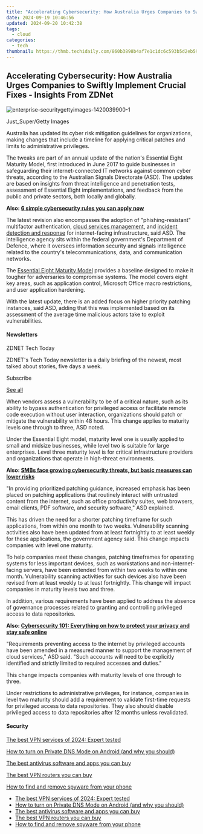 ```yaml
---
title: "Accelerating Cybersecurity: How Australia Urges Companies to Swiftly Implement Crucial Fixes - Insights From ZDNet"
date: 2024-09-19 10:46:56
updated: 2024-09-20 10:42:38
tags:
  - cloud
categories:
  - tech
thumbnail: https://thmb.techidaily.com/860b3898b4af7e1c1dc6c593b5d2eb5997c8c8e6aad583a53288672db7b6ce02.jpg
---
```


## Accelerating Cybersecurity: How Australia Urges Companies to Swiftly Implement Crucial Fixes - Insights From ZDNet

![enterprise-securitygettyimages-1420039900-1](https://www.zdnet.com/a/img/resize/fdeb7796f79b592c79a267565d94cfd5191a858f/2023/11/27/94d82a14-4085-4a4e-95c7-7e0665b307a3/enterprise-securitygettyimages-1420039900-1.jpg?auto=webp&width=1280)

Just\_Super/Getty Images

Australia has updated its cyber risk mitigation guidelines for organizations, making changes that include a timeline for applying critical patches and limits to administrative privileges. 

The tweaks are part of an annual update of the nation's Essential Eight Maturity Model, first introduced in June 2017 to guide businesses in safeguarding their internet-connected IT networks against common cyber threats, according to the Australian Signals Directorate (ASD). The updates are based on insights from threat intelligence and penetration tests, assessment of Essential Eight implementations, and feedback from the public and private sectors, both locally and globally.

**Also: [6 simple cybersecurity rules you can apply now](https://www.zdnet.com/article/6-simple-cybersecurity-rules-you-can-apply-now/)**

The latest revision also encompasses the adoption of "phishing-resistant" multifactor authentication, [cloud services management](https://www.zdnet.com/article/australia-releases-cloud-security-guides-for-smbs/), and [incident detection and response](https://www.zdnet.com/article/australia-seeks-stiffer-penalty-for-data-breaches-amidst-spate-of-security-incidents/) for internet-facing infrastructure, said ASD. The intelligence agency sits within the federal government's Department of Defence, where it oversees information security and signals intelligence related to the country's telecommunications, data, and communication networks. 

The [Essential Eight Maturity Model](https://www.cyber.gov.au/resources-business-and-government/essential-cyber-security/essential-eight/essential-eight-explained) provides a baseline designed to make it tougher for adversaries to compromise systems. The model covers eight key areas, such as application control, Microsoft Office macro restrictions, and user application hardening. 

With the latest update, there is an added focus on higher priority patching instances, said ASD, adding that this was implemented based on its assessment of the average time malicious actors take to exploit vulnerabilities. 

#### Newsletters

ZDNET Tech Today

ZDNET's Tech Today newsletter is a daily briefing of the newest, most talked about stories, five days a week.

 Subscribe

[See all](https://www.zdnet.com/newsletters/)

When vendors assess a vulnerability to be of a critical nature, such as its ability to bypass authentication for privileged access or facilitate remote code execution without user interaction, organizations should patch or mitigate the vulnerability within 48 hours. This change applies to maturity levels one through to three, ASD noted. 

Under the Essential Eight model, maturity level one is usually applied to small and midsize businesses, while level two is suitable for large enterprises. Level three maturity level is for critical infrastructure providers and organizations that operate in high-threat environments. 

**Also: [SMBs face growing cybersecurity threats, but basic measures can lower risks](https://www.zdnet.com/article/smbs-face-growing-cybersecurity-threats-but-basic-measures-can-lower-risks/)**

"In providing prioritized patching guidance, increased emphasis has been placed on patching applications that routinely interact with untrusted content from the internet, such as office productivity suites, web browsers, email clients, PDF software, and security software," ASD explained. 

This has driven the need for a shorter patching timeframe for such applications, from within one month to two weeks. Vulnerability scanning activities also have been updated from at least fortnightly to at least weekly for these applications, the government agency said. This change impacts companies with level one maturity.

To help companies meet these changes, patching timeframes for operating systems for less important devices, such as workstations and non-internet-facing servers, have been extended from within two weeks to within one month. Vulnerability scanning activities for such devices also have been revised from at least weekly to at least fortnightly. This change will impact companies in maturity levels two and three. 

In addition, various requirements have been applied to address the absence of governance processes related to granting and controlling privileged access to data repositories. 

**Also: [Cybersecurity 101: Everything on how to protect your privacy and stay safe online](https://www.zdnet.com/article/cybersecurity-101-everything-on-how-to-protect-your-privacy-and-stay-safe-online/)**

"Requirements preventing access to the internet by privileged accounts have been amended in a measured manner to support the management of cloud services," ASD said. "Such accounts will need to be explicitly identified and strictly limited to required accesses and duties."

This change impacts companies with maturity levels of one through to three. 

Under restrictions to administrative privileges, for instance, companies in level two maturity should add a requirement to validate first-time requests for privileged access to data repositories. They also should disable privileged access to data repositories after 12 months unless revalidated. 

#### Security

[The best VPN services of 2024: Expert tested](https://www.zdnet.com/article/best-vpn/ "The best VPN services of 2024: Expert tested")

[How to turn on Private DNS Mode on Android (and why you should)](https://www.zdnet.com/article/how-to-turn-on-private-dns-mode-on-android-and-why-you-should/ "How to turn on Private DNS Mode on Android (and why you should)")

[The best antivirus software and apps you can buy](https://www.zdnet.com/article/best-antivirus/ "The best antivirus software and apps you can buy")

[The best VPN routers you can buy](https://www.zdnet.com/article/best-vpn-router/ "The best VPN routers you can buy")

[How to find and remove spyware from your phone](https://www.zdnet.com/article/how-to-find-and-remove-spyware-from-your-phone/ "How to find and remove spyware from your phone")

* [The best VPN services of 2024: Expert tested](https://www.zdnet.com/article/best-vpn/ "The best VPN services of 2024: Expert tested")
* [How to turn on Private DNS Mode on Android (and why you should)](https://www.zdnet.com/article/how-to-turn-on-private-dns-mode-on-android-and-why-you-should/ "How to turn on Private DNS Mode on Android (and why you should)")
* [The best antivirus software and apps you can buy](https://www.zdnet.com/article/best-antivirus/ "The best antivirus software and apps you can buy")
* [The best VPN routers you can buy](https://www.zdnet.com/article/best-vpn-router/ "The best VPN routers you can buy")
* [How to find and remove spyware from your phone](https://www.zdnet.com/article/how-to-find-and-remove-spyware-from-your-phone/ "How to find and remove spyware from your phone")

<ins class="adsbygoogle"
     style="display:block"
     data-ad-format="autorelaxed"
     data-ad-client="ca-pub-7571918770474297"
     data-ad-slot="1223367746"></ins>



<ins class="adsbygoogle"
     style="display:block"
     data-ad-client="ca-pub-7571918770474297"
     data-ad-slot="8358498916"
     data-ad-format="auto"
     data-full-width-responsive="true"></ins>
